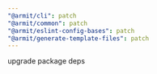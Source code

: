 ```yaml
---
"@armit/cli": patch
"@armit/common": patch
"@armit/eslint-config-bases": patch
"@armit/generate-template-files": patch
---
```


upgrade package deps
